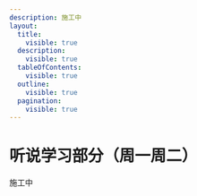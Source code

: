 ```yaml
---
description: 施工中
layout:
  title:
    visible: true
  description:
    visible: true
  tableOfContents:
    visible: true
  outline:
    visible: true
  pagination:
    visible: true
---
```


# 听说学习部分（周一周二）

施工中
